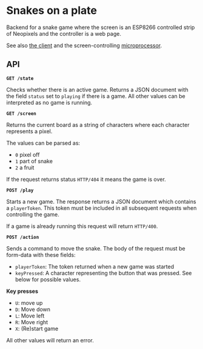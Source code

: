 # Snakes on a plate

Backend for a snake game where the screen is an
ESP8266 controlled strip of Neopixels
and the controller is a web page.

See also
[the client](https://github.com/apparatno/snake-client)
and the screen-controlling
[microprocessor](https://github.com/apparatno/snake-microprocessor).

## API

**`GET /state`**

Checks whether there is an active game.
Returns a JSON document with the field
`status` set to `playing`
if there is a game.
All other values can be interpreted as no game is running.

**`GET /screen`**

Returns the current board as a string of characters
where each character represents a pixel.

The values can be parsed as:

* `0` pixel off
* `1` part of snake
* `2` a fruit

If the request returns status `HTTP/404`
it means the game is over.

**`POST /play`**

Starts a new game.
The response returns a JSON document
which contains a `playerToken`.
This token must be included in all subsequent
requests when controlling the game.

If a game is already running
this request will return `HTTP/400`.

**`POST /action`**

Sends a command to move the snake.
The body of the request must be form-data
with these fields:

* `playerToken`: The token returned when a new game
  was started
* `keyPressed`: A character representing the button
  that was pressed. See below for possible values.

**Key presses**

* `U`: move up
* `D`: Move down
* `L`: Move left
* `R`: Move right
* `X`: (Re)start game

All other values will return an error.  
